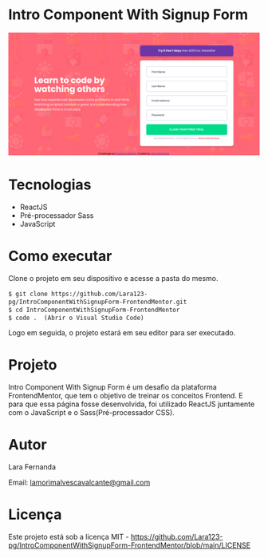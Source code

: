 # Intro Component With Signup Form

<img src='src/assets/image.png'>

# Tecnologias

<ul>
    <li>ReactJS</li>
    <li>Pré-processador Sass</li>
    <li>JavaScript</li>
</ul>

# Como executar

Clone o projeto em seu dispositivo e acesse a pasta do mesmo.

```
$ git clone https://github.com/Lara123-pg/IntroComponentWithSignupForm-FrontendMentor.git
$ cd IntroComponentWithSignupForm-FrontendMentor
$ code .  (Abrir o Visual Studio Code)
```
Logo em seguida, o projeto estará em seu editor para ser executado.

# Projeto

Intro Component With Signup Form é um desafio da plataforma FrontendMentor, que tem o objetivo de treinar os conceitos Frontend. E para que essa página fosse desenvolvida, foi utilizado ReactJS juntamente com o JavaScript e o Sass(Pré-processador CSS).

# Autor

Lara Fernanda

Email: lamorimalvescavalcante@gmail.com

# Licença

Este projeto está sob a licença MIT - https://github.com/Lara123-pg/IntroComponentWithSignupForm-FrontendMentor/blob/main/LICENSE
